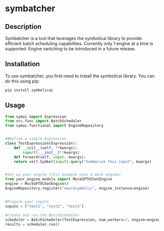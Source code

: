# symbatcher

## Description
Symbatcher is a tool that leverages the symbolicai library to provide efficient batch scheduling capabilities.
Currently only 1 engine at a time is supported. Engine switching to be introduced in a future release.

## Installation

To use symbatcher, you first need to install the symbolicai library. You can do this using pip:

```bash
pip install symbolicai
```

## Usage

```python
from symai import Expression
from src.func import BatchScheduler
from symai.functional import EngineRepository 


##Define a simple Expression
class TestExpression(Expression):
    def __init__(self, **kwargs):
        super().__init__(**kwargs)
    def forward(self, input, kwargs):
    return self.Symbol(input).query("Summarize this input", kwargs)


#Set up your engine (this example uses a mock engine)
from your_engine_module import MockGPTXChatEngine
engine = MockGPTXChatEngine()
EngineRepository.register("neurosymbolic", engine_instance=engine)

 
#Prepare your inputs
inputs = ["test1", "test2", "test3"]
 
#Create and run the BatchScheduler
scheduler = BatchScheduler(TestExpression, num_workers=2, engine=engine, dataset=inputs)
results = scheduler.run()

 
